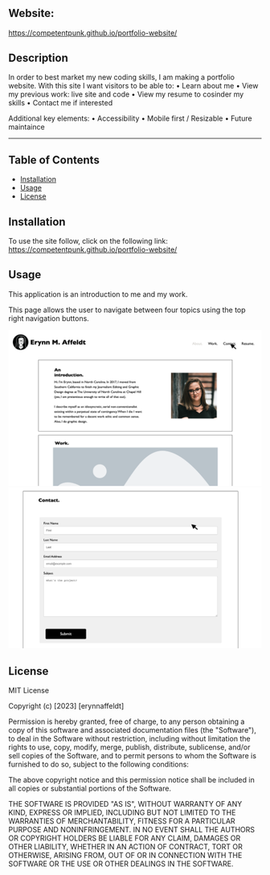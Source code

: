 # <portfolio-website>
## Website:
https://competentpunk.github.io/portfolio-website/

## Description

In order to best market my new coding skills, I am making a portfolio website.
With this site I want visitors to be able to:
    • Learn about me
    • View my previous work: live site and code
    • View my resume to cosinder my skills
    • Contact me if interested

Additional key elements:
    • Accessibility
    • Mobile first / Resizable
    • Future maintaince

---


## Table of Contents 

- [Installation](#installation)
- [Usage](#usage)
- [License](#license)

## Installation

To use the site follow, click on the following link: 
https://competentpunk.github.io/portfolio-website/

## Usage

This application is an introduction to me and my work.

This page allows the user to navigate between four topics using the top right navigation buttons.



![Website home page screenshot](./assets/images/portfolio-example-1.png)
![Website home page screenshot](./assets/images/portfolio-example-2.png)

## License

MIT License

Copyright (c) [2023] [erynnaffeldt]

Permission is hereby granted, free of charge, to any person obtaining a copy
of this software and associated documentation files (the "Software"), to deal
in the Software without restriction, including without limitation the rights
to use, copy, modify, merge, publish, distribute, sublicense, and/or sell
copies of the Software, and to permit persons to whom the Software is
furnished to do so, subject to the following conditions:

The above copyright notice and this permission notice shall be included in all
copies or substantial portions of the Software.

THE SOFTWARE IS PROVIDED "AS IS", WITHOUT WARRANTY OF ANY KIND, EXPRESS OR
IMPLIED, INCLUDING BUT NOT LIMITED TO THE WARRANTIES OF MERCHANTABILITY,
FITNESS FOR A PARTICULAR PURPOSE AND NONINFRINGEMENT. IN NO EVENT SHALL THE
AUTHORS OR COPYRIGHT HOLDERS BE LIABLE FOR ANY CLAIM, DAMAGES OR OTHER
LIABILITY, WHETHER IN AN ACTION OF CONTRACT, TORT OR OTHERWISE, ARISING FROM,
OUT OF OR IN CONNECTION WITH THE SOFTWARE OR THE USE OR OTHER DEALINGS IN THE
SOFTWARE.